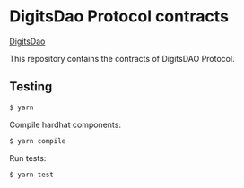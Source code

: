 # DigitsDao Protocol contracts

[DigitsDao](https://www.digitsdao.finance)

This repository contains the contracts of DigitsDAO Protocol.

## Testing

```sh
$ yarn
```

Compile hardhat components:

```sh
$ yarn compile
```

Run tests:

```sh
$ yarn test
```